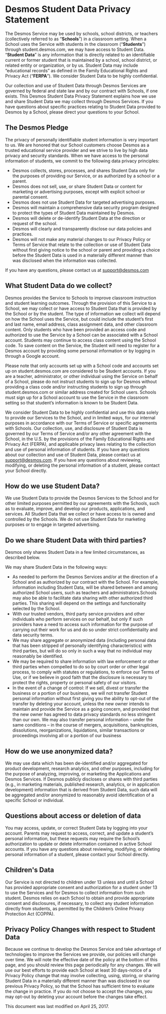 # Desmos Student Data Privacy Statement

The Desmos Service may be used by schools, school districts, or teachers (collectively referred to as “**Schools**”) in a classroom setting.
When a School uses the Service with students in the classroom (“**Students**”) through student.desmos.com, we may have access to Student Data.
“**Student Data**” is any information that is directly related to an identifiable current or former student that is maintained by a school, school district, or related entity or organization, or by us.
Student Data may include “educational records” as defined in the Family Educational Rights and Privacy Act (“**FERPA**”).
We consider Student Data to be highly confidential.

Our collection and use of Student Data through Desmos Services are governed by federal and state law and by our contract with Schools, if one exists.
This Desmos Student Data Privacy Statement explains how we use and share Student Data we may collect through Desmos Services.
If you have questions about specific practices relating to Student Data provided to Desmos by a School, please direct your questions to your School.


## The Desmos Pledge

The privacy of personally identifiable student information is very important to us.
We are honored that our School customers choose Desmos as a trusted educational service provider and we strive to live by high data privacy and security standards.
When we have access to the personal information of students, we commit to the following data privacy principles:

* Desmos collects, stores, processes, and shares Student Data only for the purposes of providing our Service, or as authorized by a school or a parent.
* Desmos does not sell, use, or share Student Data or content for marketing or advertising purposes, except with explicit school or parental consent.
* Desmos does not use Student Data for targeted advertising purposes.
* Desmos will maintain a comprehensive data security program designed to protect the types of Student Data maintained by Desmos.
* Desmos will delete or de-identify Student Data at the direction or request of the school.
* Desmos will clearly and transparently disclose our data policies and practices.
* Desmos will not make any material changes to our Privacy Policy or Terms of Service that relate to the collection or use of Student Data without first giving notice to the school or parent and providing a choice before the Student Data is used in a materially different manner than was disclosed when the information was collected.

If you have any questions, please contact us at [support@desmos.com](mailto:support@desmos.com)


## What Student Data do we collect?

Desmos provides the Service to Schools to improve classroom instruction and student learning outcomes.
Through the provision of this Service to a School, we may collect or have access to Student Data that is provided by the School or by the student.
The type of information we collect will depend on how the School uses the Service, but could include the student’s first and last name, email address, class assignment data, and other classroom content.
Only students who have been provided an access code and authorized to use the Service by a School can be associated with a School account.
Students may continue to access class content using the School code.
To save content on the Service, the Student will need to register for a Desmos account by providing some personal information or by logging in through a Google account.

Please note that only accounts set up with a School code and accounts set up on student.desmos.com are considered to be Student accounts.
If you are a teacher, administrator, or other individual using the Service on behalf of a School, please do not instruct students to sign up for Desmos without providing a class code and/or instructing students to sign up through student.desmos.com or similar address created for School users.
Schools must sign up for a School account to use the Service in the classroom setting so that student’s information is known to be Student Data.

We consider Student Data to be highly confidential and use this data solely to provide our Services to the School, and in limited ways, for our internal purposes in accordance with our Terms of Service or specific agreements with Schools.
Our collection, use, and disclosure of Student Data is governed by our Terms of Service and/or any other agreement with the School, in the U.S.
by the provisions of the Family Educational Rights and Privacy Act (FERPA), and applicable privacy laws relating to the collection and use of personal information of students.
If you have any questions about our collection and use of Student Data, please contact us at [support@desmos.com](mailto:support@desmos.com).
If you have any questions about reviewing, modifying, or deleting the personal information of a student, please contact your School directly.


## How do we use Student Data?

We use Student Data to provide the Desmos Services to the School and for other limited purposes permitted by our agreements with the Schools, such as to evaluate, improve, and develop our products, applications, and services.
All Student Data that we collect or have access to is owned and controlled by the Schools.
We do not use Student Data for marketing purposes or to engage in targeted advertising.


## Do we share Student Data with third parties?

Desmos only shares Student Data in a few limited circumstances, as described below.

We may share Student Data in the following ways:

* As needed to perform the Desmos Services and/or at the direction of a School and as authorized by our contract with the School. For example, information including Student Data, will be shared between and among authorized School users, such as teachers and administrators.Schools may also be able to facilitate data sharing with other authorized third parties. This sharing will depend on the settings and functionality selected by the School.
* With our trusted vendors, third party service providers and other individuals who perform services on our behalf, but only if such providers have a need to access such information for the purpose of carrying out their work for us and do so under strict confidentiality and data security terms.
* We may share aggregate or anonymized data (including personal data that has been stripped of personally identifying characteristics) with third parties, but will do so only in such a way that no individual may reasonably be identified.
* We may be required to share information with law enforcement or other third parties when compelled to do so by court order or other legal process, to comply with statutes or regulations, to enforce our Terms of Use, or if we believe in good faith that the disclosure is necessary to protect the rights, property or personal safety of our visitors.
* In the event of a change of control: If we sell, divest or transfer the business or a portion of our business, we will not transfer Student personal information without first giving you the ability to opt-out of the transfer by deleting your account, unless the new owner intends to maintain and provide the Service as a going concern, and provided that the new owner has agreed to data privacy standards no less stringent than our own. We may also transfer personal information – under the same conditions – in the course of mergers, acquisitions, bankruptcies, dissolutions, reorganizations, liquidations, similar transactions or proceedings involving all or a portion of our business


## How do we use anonymized data?

We may use data which has been de-identified and/or aggregated for product development, research analytics, and other purposes, including for the purpose of analyzing, improving, or marketing the Applications and Desmos Services.
If Desmos publicly discloses or shares with third parties (e.g., in marketing materials, published research, analytics, or in application development) information that is derived from Student Data, such data will be aggregated and/or anonymized to reasonably avoid identification of a specific School or individual.


## Questions about access or deletion of data

You may access, update, or correct Student Data by logging into your account.
Parents may request to access, correct, and update a student’s personal information, but these requests may require the School’s authorization to update or delete information contained in active School accounts.
If you have any questions about reviewing, modifying, or deleting personal information of a student, please contact your School directly.


## Children's Data

Our Service is not directed to children under 13 unless and until a School has provided appropriate consent and authorization for a student under 13 to use the Services and for Desmos to collect information from such student.
Desmos relies on each School to obtain and provide appropriate consent and disclosures, if necessary, to collect any student information directly from students, as permitted by the Children’s Online Privacy Protection Act (COPPA).


## Privacy Policy Changes with respect to Student Data

Because we continue to develop the Desmos Service and take advantage of technologies to improve the Services we provide, our policies will change over time.
We will note the effective date of the policy at the bottom of this page, and you should review this page periodically for any changes.
We will use our best efforts to provide each School at least 30 days-notice of a Privacy Policy change that may involve collecting, using, storing, or sharing Student Data in a materially different manner than was disclosed in our previous Privacy Policy, so that the School has sufficient time to evaluate the change in practice.
If you do not choose to accept the changes, you may opt-out by deleting your account before the changes take effect.

This document was last modified on April 25, 2017.
